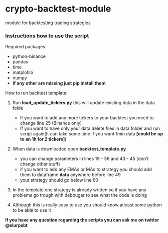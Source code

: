 # crypto-backtest-module
 module for backtesting trading strategies
 
 <h3>Instructions how to use the script</h3>
 
 <p>Required packages:<p>
 <ul>
   <li>python-binance</li>
   <li>pandas</li>
   <li>time</li>
   <li>matplotlib</li>
   <li>numpy</li>
   <li><b>If any other are missing just pip install them</b></li>
 </ul>
 
 <p>How to run backtest template:</p>
 
1. Run <b>load_update_tickers.py</b> this will update existing data in the data folde
     - If you want to add any more tickers to your backtest you need to change line 25 (Binance only)
     - If you want to have only your data delete files in data folder and run script again(It can take some time if you want 1min data <b>[could be up to an 1h for 2 tickers]</b>)
     
2. When data is downloaded  open <b>backtest_template.py</b>
   - you can change parameters in lines 19 - 36 and 43 - 45 (don't change other stuff)
   - if you want to add any EMAs or MAs to strategy you should add them to dataframe <b>data</b> anywhere before line 49
   - your strategy should go below line 60
   
3. In the template one strategy is already written so if you have any problems go trough with debbuger to see what the code is doing
4. Although this is really easy to use you should know atleast some python to be able to use it

<b>If you have any question regarding the scripts you can ask me on twitter @slurpxbt</b>


  
 

